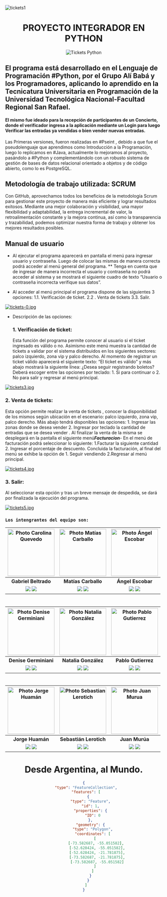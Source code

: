 ![tickets1](https://github.com/CodeSystem2022/Alibaba_Proyecto_Tickets/assets/111541137/60bb319c-03cd-46e3-a008-e615ef451f06)


<div align="center">
 
# PROYECTO  INTEGRADOR  EN  PYTHON

 ![Tickets Python](https://github.com/CodeSystem2022/Alibaba_Proyecto_Tickets/assets/111541137/f223eb9f-8a5c-4aea-9777-77302b8695ae)


<div align="left">
 
## El programa está desarrollado en el Lenguaje de Programación #Python, por el Grupo Alí Babá y los Programadores, aplicando lo aprendido en la Tecnicatura Universitaria en Programación de la Universidad Tecnológica Nacional-Facultad Regional San Rafael.

#### El mismo fue ideado para la recepción de participantes de un Concierto, donde el verificador ingresa a la aplicación mediante un Login para luego Verificar las entradas ya vendidas o bien vender nuevas entradas.

Las Primeras versiones, fueron realizadas en #Pseint , debido a que fue el pseudolenguaje que aprendimos como Introducción a la Programación, luego lo replicamos en #Java, actualmente lo mejoramos al proyecto, pasándolo a #Python y complementándolo con un robusto sistema de gestión de bases de datos relacional orientado a objetos y de código abierto, como lo es PostgreSQL. 

  ## Metodología de trabajo utilizada: SCRUM
Con GitHub, aprovechamos todos los beneficios de la metodología Scrum para gestionar este proyecto de manera más eficiente y lograr resultados exitosos. Mediante una mejor colaboración y visibilidad, una mayor flexibilidad y adaptabilidad, la entrega incremental de valor, la retroalimentación constante y la mejora continua, así como la transparencia y trazabilidad, podemos optimizar nuestra forma de trabajo y obtener los mejores resultados posibles.

 
 ## Manual de usuario

- Al ejecutar el programa  aparecerá en pantalla el menú para ingresar usuario y contraseña. Luego de colocar las mismas de manera correcta podrá acceder al menú general del programa.
         ** Tenga en cuenta que de ingresar de manera incorrecta el usuario y contraseña no podrá acceder al sistema y se mostrará el siguiente cuadro de texto “Usuario o contraseña incorrecta verifique sus datos”.
            
- Al acceder al menú principal el programa dispone de las siguientes 3 opciones:
1.1. Verificación de ticket.
2.2 . Venta de tickets
3.3.  Salir.

[![tickets-0.jpg](https://i.postimg.cc/B614z35d/tickets-0.jpg)](https://postimg.cc/zb5sL9cj)

- Descripción de las opciones:

    ### 1. Verificación de ticket: 
    Esta función del programa permite conocer al usuario si el ticket ingresado es válido o no. Asimismo este menú muestra la cantidad de tickets a validar por el sistema distribuidos en los siguientes sectores: palco izquierdo, zona vip y palco derecho. Al momento de registrar un ticket válido aparecerá el siguiente texto: “El ticket es válido”  y más abajo mostrará la siguiente línea: ¿Desea seguir registrando boletos? Deberá escoger entre las opciones por teclado: 1. Si para continuar o 2. No para salir y regresar al menú principal.

[![tickets3.jpg](https://i.postimg.cc/W3JkThc8/tickets3.jpg)](https://postimg.cc/Q9htqNtK)

  ### 2. Venta de tickets: 
  Esta opción permite realizar la venta de tickets , conocer la disponibilidad de los mismos según ubicación en el escenario: palco izquierdo, zona vip, palco derecho. Más abajo tendrá disponibles las opciones: 1. Ingresar las zonas donde se desea vender 2. Ingresar por teclado la cantidad de entradas que se desea vender . Al finalizar la venta de la misma se desplegará en la pantalla el siguiente menú***Facturacion***- En el menú de facturación podrá seleccionar lo siguiente: 1.Facturar la siguiente cantidad 2. Ingresar el porcentaje de descuento. Concluida la facturación, al final del menú se exhibe la opción de 1. Seguir vendiendo 2.Regresar al menú principal.

[![tickets4.jpg](https://i.postimg.cc/fRryyDKr/tickets4.jpg)](https://postimg.cc/sM5s0FbY)

  ### 3. Salir: 
  Al seleccionar esta opción y tras un breve mensaje de despedida, se dará por finalizada la ejecución del programa.

[![tickets5.jpg](https://i.postimg.cc/rpGpJxTv/tickets5.jpg)](https://postimg.cc/wtvHxt7V)

###  `Los intengrantes del equipo son: ` </div>

|                                                                                                                                              <img src="https://i.postimg.cc/QtwHyH4q/Gabriel.jpg" alt="Photo Carolina Quevedo" height=150>                                                                                                                                              | <img src="https://i.postimg.cc/nhn7f92F/Matias.jpg" alt="Photo Matías Carballo" height=150>|                                                                                                                                              <img src="https://i.postimg.cc/gJ9CtpyZ/Angel.jpg" alt="Photo Ángel Escobar" height=150>                                                                                                                                               |
|:--------------------------------------------------------------------------------------------------------------------------------------------------------------------------------------------------------------------------------------------------------------------------------------------------------------------------------------------------------------------------------------:|:-:|:-----------------------------------------------------------------------------------------------------------------------------------------------------------------------------------------------------------------------------------------------------------------------------------------------------------------------------------------------------------------------------------:|
|                                                                                                                                                                          **Gabriel Beltrado**                                                                                                                                                                          | **Matías Carballo**  |                                                                                                                                                                                  **Ángel Escobar**                                                                                                                                                                                  |
| <a href="https://github.com/gabibelt" target="_blank"><img src="https://img.shields.io/badge/github-%23121011.svg?&style=for-the-badge&logo=github&logoColor=white"/></a>  <a href="https://www.linkedin.com/in/ernesto-gabriel-beltrando-7a177720b/" target="_blank"><img src="https://img.shields.io/badge/linkedin%20-%230077B5.svg?&style=for-the-badge&logo=linkedin&logoColor=white"/></a> | <a href="https://github.com/lokywolf2295" target="_blank"><img src="https://img.shields.io/badge/github-%23121011.svg?&style=for-the-badge&logo=github&logoColor=white"/></a>  <a href="https://www.linkedin.com/in/matias-es-carballo/" target="_blank"><img src="https://img.shields.io/badge/linkedin%20-%230077B5.svg?&style=for-the-badge&logo=linkedin&logoColor=white"/></a> | <a href="https://github.com/angesc2022/" target="_blank"><img src="https://img.shields.io/badge/github-%23121011.svg?&style=for-the-badge&logo=github&logoColor=white"/></a>  <a href="https://www.linkedin.com/in/angel-escobar-708907196" target="_blank"><img src="https://img.shields.io/badge/linkedin%20-%230077B5.svg?&style=for-the-badge&logo=linkedin&logoColor=white"/></a> ||

#

|                                                                                                                                            <img src="https://i.postimg.cc/440SWsJN/Denise.jpg" alt="Photo Denise Germiniani" height=150>                                                                                                                                             |                                                                                                                                             <img src="https://i.postimg.cc/W4VK08sG/Natalia.jpg" alt="Photo Natalia González" height=150>                                                                                                                                             |                                                                                                                                               <img src="https://i.postimg.cc/k4QWKNXb/Pablo.jpg" alt="Photo Pablo Gutierrez" height=150>                                                                                                                                                |
|:------------------------------------------------------------------------------------------------------------------------------------------------------------------------------------------------------------------------------------------------------------------------------------------------------------------------------------------------------------------------------------:|:-----------------------------------------------------------------------------------------------------------------------------------------------------------------------------------------------------------------------------------------------------------------------------------------------------------------------------------------------------------------------------------:|:---------------------------------------------------------------------------------------------------------------------------------------------------------------------------------------------------------------------------------------------------------------------------------------------------------------------------------------------------------------------------------------:|
|                                                                                                                                                                                **Denise Germiniani**                                                                                                                                                                                 |                                                                                                                                                                                **Natalia González**                                                                                                                                                                                 |                                                                                                                                                                                   **Pablo Gutierrez**                                                                                                                                                                                   |
| <a href="https://github.com/DenuArg" target="_blank"><img src="https://img.shields.io/badge/github-%23121011.svg?&style=for-the-badge&logo=github&logoColor=white"/></a>  <a href="https://www.linkedin.com/in/denisegerminiani/" target="_blank"><img src="https://img.shields.io/badge/linkedin%20-%230077B5.svg?&style=for-the-badge&logo=linkedin&logoColor=white"/></a> | <a href="https://github.com/Natalia24v" target="_blank"><img src="https://img.shields.io/badge/github-%23121011.svg?&style=for-the-badge&logo=github&logoColor=white"/></a>  <a href="https://www.linkedin.com/in/natalia-gonz%C3%A0lez-8417b9185/" target="_blank"><img src="https://img.shields.io/badge/linkedin%20-%230077B5.svg?&style=for-the-badge&logo=linkedin&logoColor=white"/></a> | <a href="https://github.com/PabloYR16" target="_blank"><img src="https://img.shields.io/badge/github-%23121011.svg?&style=for-the-badge&logo=github&logoColor=white"/></a>  <a href="https://www.linkedin.com/in/pablo-gutierrez-b503a625a/" target="_blank"><img src="https://img.shields.io/badge/linkedin%20-%230077B5.svg?&style=for-the-badge&logo=linkedin&logoColor=white"/></a> ||

#

|                                                                                                                                         <img src="https://i.postimg.cc/tTd9hkZW/Jorge.jpg" alt="Photo Jorge Huamán" height=150>                                                                                                                                         |                                                                                                                                            <img src="https://i.postimg.cc/SxfmHDNs/Seba.jpg" alt="Photo Sebastian Lerotich" height=150>                                                                                                                                            |                                                                                                                                                        <img src="https://i.postimg.cc/brx5dV5S/Juan.jpg" alt="Photo Juan Murua" height=150>                                                                                                                                                        |
|:------------------------------------------------------------------------------------------------------------------------------------------------------------------------------------------------------------------------------------------------------------------------------------------------------------------------------------------------------------------------:|:-----------------------------------------------------------------------------------------------------------------------------------------------------------------------------------------------------------------------------------------------------------------------------------------------------------------------------------------------------------------------------------:|:--------------------------------------------------------------------------------------------------------------------------------------------------------------------------------------------------------------------------------------------------------------------------------------------------------------------------------------------------------------------------------------------------:|
|                                                                                                                                                                             **Jorge Huamán**                                                                                                                                                                             |                                                                                                                                                                               **Sebastián Lerotich**                                                                                                                                                                                |                                                                                                                                                                                           **Juan Murúa**                                                                                                                                                                                           |
| <a href="https://github.com/Jorge-Huaman" target="_blank"><img src="https://img.shields.io/badge/github-%23121011.svg?&style=for-the-badge&logo=github&logoColor=white"/></a>  <a href="https://www.linkedin.com/in/huamanperez/" target="_blank"><img src="https://img.shields.io/badge/linkedin%20-%230077B5.svg?&style=for-the-badge&logo=linkedin&logoColor=white"/></a> | <a href="https://github.com/SebaLerotich" target="_blank"><img src="https://img.shields.io/badge/github-%23121011.svg?&style=for-the-badge&logo=github&logoColor=white"/></a>  <a href="https://www.linkedin.com/in/sebasti%C3%A1n-lerotich-5a6955230" target="_blank"><img src="https://img.shields.io/badge/linkedin%20-%230077B5.svg?&style=for-the-badge&logo=linkedin&logoColor=white"/></a> | <a href="https://github.com/JuanIgnaMurua" target="_blank"><img src="https://img.shields.io/badge/github-%23121011.svg?&style=for-the-badge&logo=github&logoColor=white"/></a>  <a href="https://www.linkedin.com/in/juan-ignacio-mur%C3%BAa-7333641a8/" target="_blank"><img src="https://img.shields.io/badge/linkedin%20-%230077B5.svg?&style=for-the-badge&logo=linkedin&logoColor=white"/></a> ||

 
 
 <div align="center">
 
# Desde Argentina, al Mundo.
 
```geojson
{
  "type": "FeatureCollection",
  "features": [
    {
      "type": "Feature",
      "id": 1,
      "properties": {
        "ID": 0
      },
      "geometry": {
        "type": "Polygon",
        "coordinates": [
          [
           [-73.582687, -55.051582],
            [-52.628424, -55.051582],
            [-52.628424, -21.781875],
            [-73.582687, -21.781875],
            [-73.582687, -55.051582]
          ]
        ]
      }
    }
  ]
}
```
